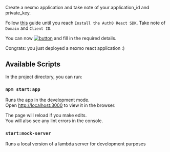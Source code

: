 Create a nexmo application and take note of your application_id and private_key.

Follow [this](https://auth0.com/docs/quickstart/spa/react/01-login) guide until you reach `Install the Auth0 React SDK`.
Take note of `Domain` and `Client ID`.

You can now [![button](https://www.netlify.com/img/deploy/button.svg)](https://app.netlify.com/start/deploy?repository=https://github.com/jacopomaroli/nexmo_client_sdk_react_tutorial) and fill in the required details.

Congrats: you just deployed a nexmo react application :)

## Available Scripts

In the project directory, you can run:

### `npm start:app`

Runs the app in the development mode.<br />
Open [http://localhost:3000](http://localhost:3000) to view it in the browser.

The page will reload if you make edits.<br />
You will also see any lint errors in the console.

### `start:mock-server`
Runs a local version of a lambda server for development purposes
